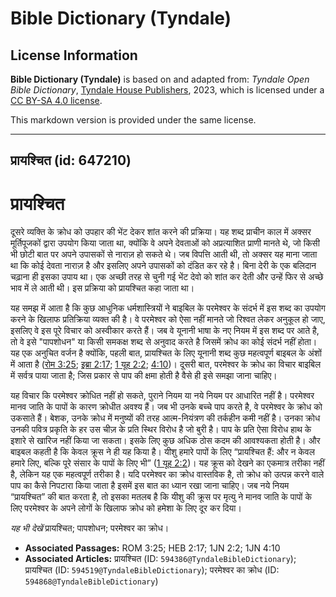 # Bible Dictionary (Tyndale)

## License Information

**Bible Dictionary (Tyndale)** is based on and adapted from: _Tyndale Open Bible Dictionary_, [Tyndale House Publishers](https://tyndaleopenresources.com/), 2023, which is licensed under a [CC BY-SA 4.0 license](https://creativecommons.org/licenses/by-sa/4.0/legalcode.en).

This markdown version is provided under the same license.



--------------------------------

## प्रायश्चित (id: 647210)

प्रायश्चित
==========

दूसरे व्यक्ति के क्रोध को उपहार की भेंट देकर शांत करने की प्रक्रिया। यह शब्द प्राचीन काल में अक्सर मूर्तिपूजकों द्वारा उपयोग किया जाता था, क्योंकि वे अपने देवताओं को अप्रत्याशित प्राणी मानते थे, जो किसी भी छोटी बात पर अपने उपासकों से नाराज़ हो सकते थे। जब विपत्ति आती थी, तो अक्सर यह माना जाता था कि कोई देवता नाराज़ है और इसलिए अपने उपासकों को दंडित कर रहे है। बिना देरी के एक बलिदान चढ़ाना ही इसका उपाय था। एक अच्छी तरह से चुनी गई भेंट देवो को शांत कर देती और उन्हें फिर से अच्छे भाव में ले आती थी। इस प्रक्रिया को प्रायश्चित कहा जाता था।

यह समझ में आता है कि कुछ आधुनिक धर्मशास्त्रियों ने बाइबिल के परमेश्वर के संदर्भ में इस शब्द का उपयोग करने के खिलाफ प्रतिक्रिया व्यक्त की है। वे परमेश्वर को ऐसा नहीं मानते जो रिश्वत लेकर अनुकूल हो जाए, इसलिए वे इस पूरे विचार को अस्वीकार करते हैं। जब वे यूनानी भाषा के नए नियम में इस शब्द पर आते है, तो वे इसे "पापशोधन" या किसी समकक्ष शब्द से अनुवाद करते है जिसमें क्रोध का कोई संदर्भ नहीं होता। यह एक अनुचित वर्जन है क्योंकि, पहली बात, प्रायश्चित के लिए यूनानी शब्द कुछ महत्वपूर्ण बाइबल के अंशों में आता है ([रोम 3:25](https://ref.ly/Rom3:25); [इब्रा 2:17](https://ref.ly/Heb2:17); [1 यूह 2:2](https://ref.ly/1John2:2); [4:10](https://ref.ly/1John4:10))। दूसरी बात, परमेश्वर के क्रोध का विचार बाइबिल में सर्वत्र पाया जाता है; जिस प्रकार से पाप की क्षमा होती है वैसे ही इसे समझा जाना चाहिए।

यह विचार कि परमेश्वर क्रोधित नहीं हो सकते, पुराने नियम या नये नियम पर आधारित नहीं है। परमेश्वर मानव जाति के पापों के कारण क्रोधीत अवश्य हैं। जब भी उनके बच्चे पाप करते है, वे परमेश्वर के क्रोध को उकसाते हैं। बेशक, उनके क्रोध में मनुष्यों की तरह आत्म\-नियंत्रण की तर्कहीन कमी नहीं है। उनका क्रोध उनकी पवित्र प्रकृति के हर उस चीज़ के प्रति स्थिर विरोध है जो बुरी है। पाप के प्रति ऐसा विरोध हाथ के इशारे से खारिज नहीं किया जा सकता। इसके लिए कुछ अधिक ठोस कदम की आवश्यकता होती है। और बाइबल कहती है कि केवल क्रूस ने ही यह किया है। यीशु हमारे पापों के लिए “प्रायश्चित हैं: और न केवल हमारे लिए, बल्कि पूरे संसार के पापों के लिए भी” ([1 यूह 2:2](https://ref.ly/1John2:2))। यह क्रूस को देखने का एकमात्र तरीका नहीं है, लेकिन यह एक महत्वपूर्ण तरीका है। यदि परमेश्वर का क्रोध वास्तविक है, तो क्रोध को उत्पन्न करने वाले पाप का कैसे निपटारा किया जाता है इसमें इस बात का ध्यान रखा जाना चाहिए। जब नये नियम “प्रायश्चित” की बात करता है, तो इसका मतलब है कि यीशु की क्रूस पर मृत्यु ने मानव जाति के पापों के लिए परमेश्वर के अपने लोगों के खिलाफ क्रोध को हमेशा के लिए दूर कर दिया।

*यह भी देखें* प्रायश्चित; पापशोधन; परमेश्वर का क्रोध।

* **Associated Passages:** ROM 3:25; HEB 2:17; 1JN 2:2; 1JN 4:10
* **Associated Articles:** प्रायश्चित (ID: `594386@TyndaleBibleDictionary`); प्रायश्चित (ID: `594519@TyndaleBibleDictionary`); परमेश्वर का क्रोध (ID: `594868@TyndaleBibleDictionary`)

